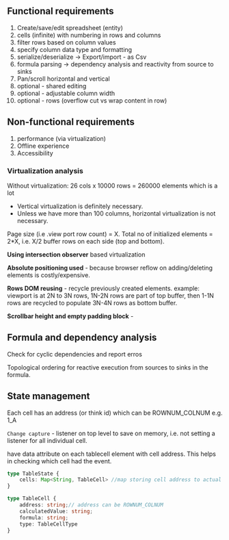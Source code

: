 

## Functional requirements

1. Create/save/edit spreadsheet (entity)
2. cells (infinite) with numbering in rows and columns
3. filter rows based on column values
4. specify column data type and formatting
5. serialize/deserialize -> Export/import - as Csv
6. formula parsing -> dependency analysis and reactivity from source to sinks
7. Pan/scroll horizontal and vertical
8. optional - shared editing
9. optional - adjustable column width
10. optional - rows (overflow cut vs wrap content in row)


## Non-functional requirements

1. performance (via virtualization)
2. Offline experience
3. Accessibility


### Virtualization analysis

Without virtualization: 26 cols x 10000 rows = 260000 elements which is a lot

* Vertical virtualization is definitely necessary.
* Unless we have more than 100 columns, horizontal virtualization is not necessary.


Page size (i.e .view port row count) =  X.
Total no of initialized elements = 2*X, i.e. X/2 buffer rows on each side (top and bottom).

**Using intersection observer** based virtualization

**Absolute positioning used** - because browser reflow on adding/deleting elements is costly/expensive.

**Rows DOM reusing** - recycle previously created elements. example: viewport is at 2N to 3N rows, 1N-2N rows are part of top buffer, then 1-1N rows are recycled to populate 3N-4N rows as bottom buffer.

**Scrollbar height and empty padding block** - 


## Formula and dependency analysis

Check for cyclic dependencies and report erros

Topological ordering for reactive execution from sources to sinks in the formula.

## State management

Each cell has an address (or think id) which can be ROWNUM_COLNUM e.g. 1_A

`Change capture` - listener on top level to save on memory, 
i.e. not setting a listener for all individual cell.

have data attribute on each tablecell element with cell address. This helps in checking which cell had the event.

```ts
type TableState {
    cells: Map<String, TableCell> //map storing cell address to actual content
}

type TableCell {
    address: string;// address can be ROWNUM_COLNUM
    calculatedValue: string;
    formula: string;
    type: TableCellType
}
```
